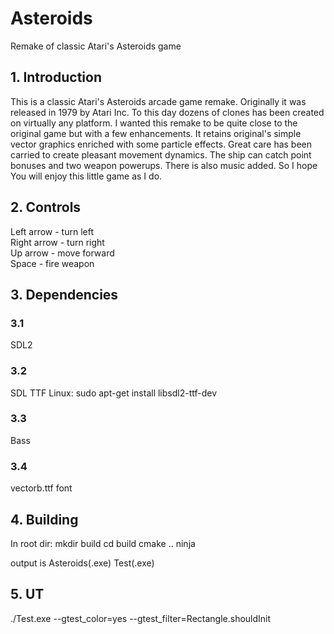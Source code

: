 # Asteroids
Remake of classic Atari's Asteroids game

## 1. Introduction

  This is a classic Atari's Asteroids arcade game remake.
Originally it was released in 1979 by Atari Inc. To this day
dozens of clones has been created on virtually any platform.
I wanted this remake to be quite close to the original game
but with a few enhancements. It retains original's simple
vector graphics enriched with some particle effects. Great
care has been carried to create pleasant movement dynamics.
The ship can catch point bonuses and two weapon powerups.
There is also music added. So I hope You will enjoy this
little game as I do.

## 2. Controls

Left arrow - turn left  
Right arrow - turn right  
Up arrow - move forward  
Space - fire weapon  

## 3. Dependencies

### 3.1
SDL2

### 3.2
SDL TTF
Linux:
  sudo apt-get install libsdl2-ttf-dev

### 3.3
Bass

### 3.4
vectorb.ttf font

## 4. Building
In root dir:
  mkdir build
  cd build
  cmake ..
  ninja

output is
  Asteroids(.exe)
  Test(.exe)
  
## 5. UT
./Test.exe --gtest_color=yes --gtest_filter=Rectangle.shouldInit
